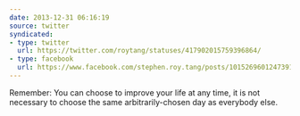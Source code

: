 ```yaml
---
date: 2013-12-31 06:16:19
source: twitter
syndicated:
- type: twitter
  url: https://twitter.com/roytang/statuses/417902015759396864/
- type: facebook
  url: https://www.facebook.com/stephen.roy.tang/posts/10152696012473912
---
```


Remember: You can choose to improve your life at any time, it is not necessary to choose the same arbitrarily-chosen day as everybody else.